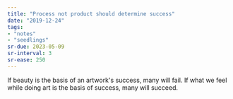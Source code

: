 ```yaml
---
title: "Process not product should determine success"
date: "2019-12-24"
tags:
- "notes"
- "seedlings"
sr-due: 2023-05-09
sr-interval: 3
sr-ease: 250
---
```


If beauty is the basis of an artwork's success, many will fail. If what we feel while doing art is the basis of success, many will succeed.